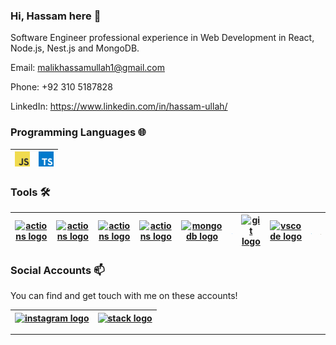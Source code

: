 
### Hi, Hassam here 👋

Software Engineer professional experience in Web Development in React, Node.js, Nest.js and MongoDB.

Email: malikhassamullah1@gmail.com

Phone: +92 310 5187828

LinkedIn: https://www.linkedin.com/in/hassam-ullah/



### Programming Languages 🌐

| [<img src="https://raw.githubusercontent.com/github/explore/80688e429a7d4ef2fca1e82350fe8e3517d3494d/topics/javascript/javascript.png" alt="js logo" width="24">](https://developer.mozilla.org/en-US/docs/Web/JavaScript)  | [<img src="https://raw.githubusercontent.com/github/explore/80688e429a7d4ef2fca1e82350fe8e3517d3494d/topics/typescript/typescript.png" alt="ts logo" width="24">](https://www.typescriptlang.org/) |  
|---|---|



### Tools 🛠️

| [<img src="https://upload.wikimedia.org/wikipedia/commons/thumb/d/d9/Node.js_logo.svg/2560px-Node.js_logo.svg.png" alt="actions logo" width="24">]() | [<img src="https://cdn.worldvectorlogo.com/logos/nestjs.svg" alt="actions logo" width="24">]() | [<img src="https://upload.wikimedia.org/wikipedia/commons/thumb/a/a7/React-icon.svg/1150px-React-icon.svg.png" alt="actions logo" width="24">](https://react.dev/) | [<img src="https://w7.pngwing.com/pngs/761/513/png-transparent-material-ui-logo.png" alt="actions logo" width="24">]() | [<img src="https://w7.pngwing.com/pngs/956/695/png-transparent-mongodb-original-wordmark-logo-icon-thumbnail.png" alt="mongodb logo" width="24">](https://www.mongodb.com/) | [<img src="https://raw.githubusercontent.com/Delta456/Delta456/master/img/actions.png" alt="actions logo" width="24">](https://github.com/features/actions) | [<img src="https://raw.githubusercontent.com/Delta456/Delta456/master/img/git.png" alt="git logo" width="24">](https://git-scm.com/) | [<img src="https://raw.githubusercontent.com/Delta456/Delta456/master/img/vscode.png" alt="vscode logo" width="24">](https://code.visualstudio.com/) | [<img src="https://raw.githubusercontent.com/github/explore/80688e429a7d4ef2fca1e82350fe8e3517d3494d/topics/docker/docker.png" alt="docker logo" width="28">](https://www.docker.com/) | [<img src="https://raw.githubusercontent.com/Delta456/Delta456/master/img/aws.png" alt="aws logo" width="24">](https://aws.amazon.com/)
|---|---|---|---|---|---|---|---|---|---|

### Social Accounts 📫

You can find and get touch with me on these accounts!

| [<img src="https://th.bing.com/th/id/R.26d9974a1feec9905a4e0d5e5ddf8db6?rik=Og1ujXM2C1AJHQ&riu=http%3a%2f%2fupload.wikimedia.org%2fwikipedia%2fcommons%2fa%2fa5%2fInstagram_icon.png&ehk=1%2fZWXYn2nN%2fR80TOtcKH5SsdLkkUvMLrB%2fHUXRDHk9I%3d&risl=&pid=ImgRaw&r=0" alt="instagram logo" width="24">](https://www.instagram.com/hassam_ullah/) | [<img src="https://raw.githubusercontent.com/Delta456/Delta456/master/img/stack.svg" alt="stack logo" width="24">](https://stackoverflow.com/users/21012810/hassam-ullah)
|---|---|

---
